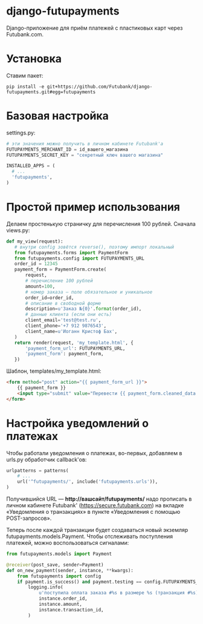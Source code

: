 django-futupayments
===================

Django-приложение для приём платежей с пластиковых карт через Futubank.com.

Установка
=========
Ставим пакет:

```
pip install -e git+https://github.com/Futubank/django-futupayments.git#egg=futupayments
```

Базовая настройка
=================

settings.py:

```python
# эти значения можно получить в личном кабинете Futubank'а
FUTUPAYMENTS_MERCHANT_ID = id_вашего_магазина
FUTUPAYMENTS_SECRET_KEY = "секретный ключ вашего магазина"

INSTALLED_APPS = (
  # ...
  'futupayments',
)
```

Простой пример использования
============================
Делаем простенькую страничку для перечисления 100 рублей. Сначала views.py:

```python
def my_view(request):
   # внутри config зовётся reverse(), поэтому импорт локальный
   from futupayments.forms import PaymentForm
   from futupayments.config import FUTUPAYMENTS_URL
   order_id = 12345
   payment_form = PaymentForm.create(
       request,
       # перечисление 100 рублей
       amount=100,
       # номер заказа – поле обязательное и уникальное
       order_id=order_id,
       # описание в свободной форме
       description=u'Заказ №{0}'.format(order_id),
       # данные клиента (если они есть)
       client_email='test@test.ru',
       client_phone='+7 912 9876543',
       client_name=u'Иоганн Кристоф Бах',
   )
   return render(request, 'my_template.html', {
       'payment_form_url': FUTUPAYMENTS_URL,
       'payment_form': payment_form,
   })
```

Шаблон, templates/my_template.html:

```html
<form method="post" action="{{ payment_form_url }}">
    {{ payment_form }}
    <input type="submit" value="Перевести {{ payment_form.cleaned_data.amount }} {{ payment_form.cleaned_data.currency }} за заказ №{{ payment_form.cleaned_data.order_id }}">
</form>
```

Настройка уведомлений о платежах
================================
Чтобы работали уведомления о платежах, во-первых, добавляем в urls.py обработчик callback'ов:

```python
urlpatterns = patterns(
    # ...
    url('^futupayments/', include('futupayments.urls')),
)
```

Получившийся URL — **http://вашсайт/futupayments/** надо прописать в личном кабинете Futubank'
(https://secure.futubank.com) на вкладке «Уведомления о транзакциях» в пункте «Уведомления с помощью POST-запросов».

Теперь после каждой транзакции будет создаваться новый экземляр futupayments.models.Payment. Чтобы отслеживать
поступления платежей, можно воспользоваться сигналами:

```python
from futupayments.models import Payment

@receiver(post_save, sender=Payment)
def on_new_payment(sender, instance, **kwargs):
    from futupayments import config
    if payment.is_success() and payment.testing == config.FUTUPAYMENTS_TEST_MODE:
        logging.info(
            u'поступила оплата заказа #%s в размере %s (транзакция #%s)',
            instance.order_id,
            instance.amount,
            instance.transaction_id,
        )

```
